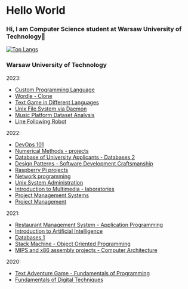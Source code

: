 # Hello World

### Hi, I am Computer Science student at Warsaw University of Technology👋

[![Top Langs](https://github-readme-stats.vercel.app/api/top-langs/?username=bartlomiejkrawczyk&langs_count=16&layout=compact&exclude_repo=IUM-23L,WMM-22L,SKPS-22L)](https://github.com/anuraghazra/github-readme-stats)

### Warsaw University of Technology

2023:
- [Custom Programming Language](https://github.com/bartlomiejkrawczyk/TKOM-23L)
- [Wordle - Clone](https://github.com/bartlomiejkrawczyk/PAINT-23L)
- [Text Game in Different Languages](https://github.com/bartlomiejkrawczyk/PARP-23L)
- [Unix File System via Daemon](https://github.com/bartlomiejkrawczyk/UXP1A-23L)
- [Music Platform Dataset Analysis](https://github.com/bartlomiejkrawczyk/IUM-23L)
- [Line Following Robot](https://github.com/bartlomiejkrawczyk/WR-23L)

2022:
- [DevOps 101](https://github.com/bartlomiejkrawczyk/WUS-22Z)
- [Numerical Methods - projects](https://github.com/bartlomiejkrawczyk/MNUM-22Z)
- [Database of University Applicants - Databases 2](https://github.com/bartlomiejkrawczyk/BD2-22L)
- [Design Patterns - Software Development Craftsmanship](https://github.com/bartlomiejkrawczyk/Design-Patterns)
- [Raspberry Pi projects](https://github.com/bartlomiejkrawczyk/SKPS-22L)
- [Network programming](https://github.com/bartlomiejkrawczyk/PSI-22Z)
- [Unix System Administration](https://github.com/bartlomiejkrawczyk/ASU-22Z)
- [Introduction to Multimedia - laboratories](https://github.com/bartlomiejkrawczyk/WMM-22L)
- [Project Management Systems](https://github.com/bartlomiejkrawczyk/WSYZ-22L)
- [Project Management](https://github.com/bartlomiejkrawczyk/ZPI-22Z)

2021:
- [Restaurant Management System - Application Programming](https://github.com/bartlomiejkrawczyk/PAP-21Z)
- [Introduction to Artificial Intelligence](https://github.com/bartlomiejkrawczyk/WSI-21Z)
- [Databases 1](https://github.com/bartlomiejkrawczyk/BD1-21Z)
- [Stack Machine - Object Oriented Programming](https://github.com/bartlomiejkrawczyk/PROI-21L)
- [MIPS and x86 assembly projects - Computer Architecture](https://github.com/bartlomiejkrawczyk/ARKO-21L)

2020:
- [Text Adventure Game - Fundamentals of Programming](https://github.com/bartlomiejkrawczyk/TEXT-ADVENTURE-GAME)
- [Fundamentals of Digital Techniques](https://github.com/bartlomiejkrawczyk/PTCY-20Z)
